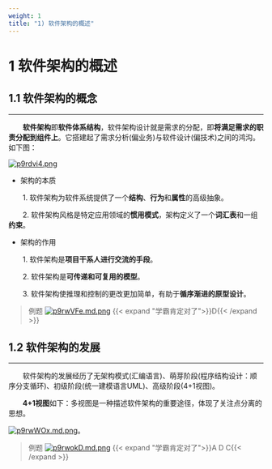 ```yaml
---
weight: 1
title: "1) 软件架构的概述"
---
```


# 1 软件架构的概述

## 1.1 软件架构的概念

---

&emsp;&emsp;**软件架构**即**软件体系结构**，软件架构设计就是需求的分配，即**将满足需求的职责分配到组件上**。它搭建起了需求分析(偏业务)与软件设计(偏技术)之间的鸿沟。如下图：

[![p9rdvi4.png](https://s1.ax1x.com/2023/05/11/p9rdvi4.png)](https://imgse.com/i/p9rdvi4)

- 架构的本质

&emsp;&emsp;1. 软件架构为软件系统提供了一个**结构**、**行为**和**属性**的高级抽象。

&emsp;&emsp;2. 软件架构风格是特定应用领域的**惯用模式**，架构定义了一个**词汇表**和一组**约束**。

- 架构的作用

&emsp;&emsp;1. 软件架构是**项目干系人进行交流的手段**。

&emsp;&emsp;2. 软件架构是**可传递和可复用的模型**。

&emsp;&emsp;3. 软件架构使推理和控制的更改更加简单，有助于**循序渐进的原型设计**。

>例题
[![p9rwVFe.md.png](https://s1.ax1x.com/2023/05/11/p9rwVFe.md.png)](https://imgse.com/i/p9rwVFe)
{{< expand "学霸肯定对了">}}D{{< /expand >}}

## 1.2 软件架构的发展

---

&emsp;&emsp;软件架构的发展经历了无架构模式(汇编语言)、萌芽阶段(程序结构设计：顺序分支循环)、初级阶段(统一建模语言UML)、高级阶段(4+1视图)。

&emsp;&emsp;**4+1视图**如下：多视图是一种描述软件架构的重要途径，体现了关注点分离的思想。

[![p9rwWOx.md.png](https://s1.ax1x.com/2023/05/11/p9rwWOx.md.png)](https://imgse.com/i/p9rwWOx)。

>例题
[![p9rwokD.md.png](https://s1.ax1x.com/2023/05/11/p9rwokD.md.png)](https://imgse.com/i/p9rwokD)
{{< expand "学霸肯定对了">}}A D C{{< /expand >}}

